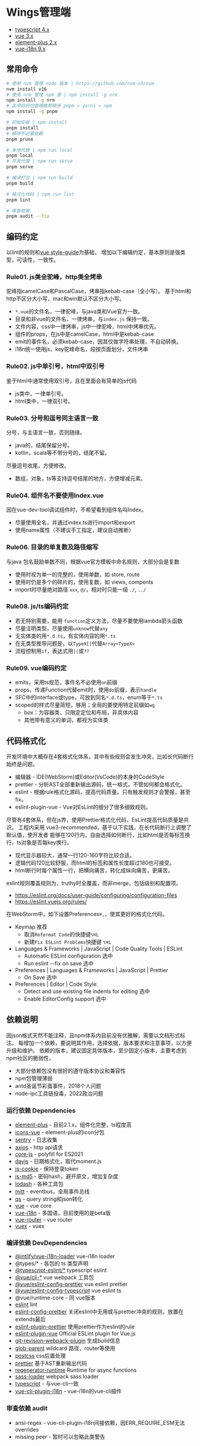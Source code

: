 # Wings管理端

* [typescript 4.x](https://www.typescriptlang.org/)
* [vue 3.x](https://vuejs.org/)
* [element-plus 2.x](https://element-plus.org/)
* [vue-i18n 9.x](https://vue-i18n.intlify.dev/)

## 常用命令

```bash
# 使用 nvm 管理 node 版本 | https://github.com/nvm-sh/nvm
nvm install v16
# 使用 nrm 管理 npm 源 | npm install -g nrm
npm install -g nrm
# 此项目的包管理推荐顺序 pnpm > yarn1 > npm
npm install -g pnpm

# 初始安装 | npm install
pnpm install
# 移除不必要依赖
pnpm prune

# 本地代理 | npm run local
pnpm local
# 开发代理 | npm run serve
pnpm serve

# 编译打包 | npm run build
pnpm build

# 格式化代码 | npm run lint
pnpm lint

# 审查依赖
pnpm audit --fix
```

## 编码约定

以lint的规则和[vue style-guide](https://vuejs.org/style-guide/)为基础，
增加以下编辑约定，基本原则是强类型，可读性，一致性。

### Rule01. js类全驼峰，http类全烤串

驼峰指camelCase和PascalCase，烤串指kebab-case（全小写）。
基于html和http不区分大小写，mac和win默认不区分大小写。

* `*.vue`的文件名，一律驼峰，与java类和Vue官方一致。
* 目录和非vue的文件名，一律烤串，与`index.js` 保持一致。
* 文件内容，css中一律烤串，js中一律驼峰，html中烤串优先。
* 组件的props，在js中是camelCase，html中是kebab-case
* emit的事件名，必须kebab-case，因其仅做字符串处理，不自动转换。
* i18n统一使用js，key驼峰命名，段按页面划分，文件烤串

### Rule02. js中单引号，html中双引号

鉴于html中通常使用双引号，且在里面会有简单的js代码
* js类中，一律单引号。
* html类中，一律双引号。

### Rule03. 分号和逗号同主语言一致

分号，与主语言一致，否则随缘。
* java的，结尾保留分号。
* kotlin，scala等不带分号的，结尾不留。

尽量逗号收尾，方便修改。
* 数组，对象，ts等支持逗号结尾的地方，方便增减元素。

### Rule04. 组件名不要使用Index.vue

因在vue-dev-tool调试组件时，不希望看到组件名叫Index。

* 尽量使用全名，并通过index.ts进行import和export
* 使用name属性（不建议手工指定，建议自动推断）

### Rule06. 目录的单复数及路径缩写
与java 包名鼓励单数不同，根据vue官方模板中命名规则，大部分会是复数

* 使用时视为单一的完整的，使用单数，如 store, route
* 使用时仍是多个的碎片的，使用复数，如 views, compents
* import时尽量绝对路径 `xxx`, `@/`，相对时只能一级  `./`,  `../`

### Rule08. js/ts编码约定

* 若无特别需要，能用 `function`定义方法，尽量不要使用lambda箭头函数
* 尽量注明类型，尽量使用`unknow`代替`any`
* 无实体类的用`*.d.ts`，有实体内容的用`*.ts`
* 在无类型推导问题是，以`TypeX[]`代替`Array<TypeX>`
* 流程控制用`if`，表达式用`||`或`??`

### Rule09. vue编码约定

* emits，采用ts规范，事件名不必使用`on`前缀
* props，传递Function代替emit时，使用`do`前缀，表示`handle`
* SFC中的interface或type，可放到同名`*.d.ts`，enum等于`*.ts`
* scoped的样式尽量简短，够用；全局的要使用特定前缀如`wg`
    -  box：为容器类，只限定定位和布局，非具体内容
    - 其他带有意义的单词，都视为实体类

## 代码格式化

开发环境中大概存在4套格式化体系，其中有些规则会发生冲突，比如长代码断行始终是问题。
* 编辑器 - IDE(WebStorm)或Editor(VsCode)的本身的CodeStyle
* prettier - 分析AST全部重新输出源码，统一格式。不管如何都会格式化。
* eslint - 根据rule格式化源码，提高代码质量。只有触发规则才会警报，甚至fix。
* eslint-plugin-vue - Vue对EsLint的细分了很多细致规则。

尽管有4套体系，但在js界，使用Prettier格式化代码，EsLint提高代码质量是共识。
工程内采用 vue3-recommended，基于以下实践，在长代码断行上调整了默认值，使开发者
能够在120行内，自由选择如何断行，比如html是否每标签换行，ts对象是否每key换行。

* 现代显示器较大，通常一行120-160字符比较合适。
* 逻辑代码120比较舒服，而html的标签和属性长度超过180也可接受。
* html断行时每个属性一行，把横向痛苦，转化成纵向痛苦，更痛苦。

eslint规则覆盖规则为，truthy时全覆盖，而非merge，包括级别和配置项。
* https://eslint.org/docs/user-guide/configuring/configuration-files
* https://eslint.vuejs.org/rules/

在WebStorm中，如下设置Preferences`⌘,`，使其更好的格式化代码。

* Keymap 推荐
    - 取消`Reformat Code`的快捷键`⌥⌘L`
    - 新建`Fix ESLint Problems`快捷键 `⌥⌘L`
* Languages & Frameworks | JavaScript | Code Quality Tools | ESLint
    - Automatic ESLint configuration 选中
    - Run eslint --fix on save 选中
* Preferences | Languages & Frameworks | JavaScript | Prettier
    - On Save 选中
* Preferences | Editor | Code Style
    - Detect and use existing file indents for editing 选中
    - Enable EditorConfig support 选中

## 依赖说明

因json格式天然不能注释，且npm体系内目前没有优雅解，需要以文档形式标注。
每增加一个依赖，要说明其作用，选择依据，版本要求和注意事项，以方便升级和维护。
依赖的版本，建议固定具体版本，至少固定小版本，主要考虑到npm社区的脆弱性，

* 大部分依赖包没有很好的遵守版本协议和兼容性
* npm包管理薄弱
* antd圣诞节彩蛋事件，2018个人问题
* node-ipc工具链投毒，2022政治问题

### 运行依赖 Dependencies

* [element-plus](https://github.com/element-plus/element-plus/releases) - 目前2.1.x，组件化完整，ts程度高
* [icons-vue](https://github.com/element-plus/element-plus-icons/releases) - element-plus的icon分包
* [sentry](https://github.com/getsentry/sentry-javascript/releases) - 日志收集
* [axios](https://github.com/axios/axios/releases) - http api请求
* [core-js](https://github.com/zloirock/core-js/releases) - polyfill for ES2021
* [dayjs](https://github.com/iamkun/dayjs/releases) - 日期格式化，取代moment.js
* [js-cookie](https://github.com/js-cookie/js-cookie/releases) - 保持登录token
* [js-md5](https://github.com/emn178/js-md5/tags) - 密码hash，避开原文，增加复杂度
* [lodash](https://github.com/lodash/lodash/tags) - 各种工具包
* [mitt](https://github.com/developit/mitt/releases) - eventbus，全局事件总线
* [qs](https://github.com/ljharb/qs) - query string和json转化
* [vue](https://github.com/vuejs/core/releases) - vue core
* [vue-i18n](https://github.com/intlify/vue-i18n-next/releases) - 多国语，目前使用的是beta版
* [vue-router](https://github.com/vuejs/router/releases) - vue router
* [vuex](https://github.com/vuejs/vuex/releases) - vuex

### 编译依赖 DevDependencies

* [@intlify/vue-i18n-loader](https://github.com/intlify/bundle-tools/releases) vue-i18n loader
* @types/* - 各包的 ts 类型声明
* [@typescript-eslint/*](https://github.com/typescript-eslint/typescript-eslint/releases) typescript eslint
* [@vue/cli-*](https://github.com/vuejs/vue-cli/releases) vue webpack 工具包
* [@vue/eslint-config-prettier](https://github.com/vuejs/eslint-config-prettier/releases) vue eslint prettier
* [@vue/eslint-config-typescript](https://github.com/vuejs/eslint-config-typescript/releases) vue eslint ts
* @vue/runtime-core - 同 vue版本
* [eslint](https://github.com/eslint/eslint/releases) lint
* [eslint-config-prettier](https://github.com/prettier/eslint-config-prettier/tags) 关闭eslint中无用或与prettier冲突的规则，放置在extends最后
* [eslint-plugin-prettier](https://github.com/prettier/eslint-plugin-prettier/tags) 使用prettier作为eslint的rule
* [eslint-plugin-vue](https://github.com/vuejs/eslint-plugin-vue/releases) Official ESLint plugin for Vue.js
* [git-revision-webpack-plugin](https://github.com/pirelenito/git-revision-webpack-plugin/releases) 生成build信息
* [glob-parent](https://github.com/gulpjs/glob-parent/releases) wildcard 路径，router等使用
* [postcss](https://github.com/postcss/postcss/releases) css后置处理
* [prettier](https://github.com/prettier/prettier/releases) 基于AST重新输出代码
* [regenerator-runtime](https://github.com/facebook/regenerator/) Runtime for async functions
* [sass-loader](https://github.com/webpack-contrib/sass-loader/releases) webpack sass loader
* [typescript](https://www.typescriptlang.org) - 与vue-cli一致
* [vue-cli-plugin-i18n](https://github.com/intlify/vue-cli-plugin-i18n/releases) - vue-i18n的vue-cli插件

### 审查依赖 audit

* ansi-regex - vue-cli-plugin-i18n间接依赖，因ERR_REQUIRE_ESM无法overrides
* missing peer - 暂时可以忽略此类警告
